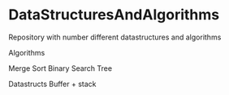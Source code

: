 # DataStructuresAndAlgorithms
Repository with number different datastructures and algorithms

Algorithms

Merge Sort
Binary Search Tree

Datastructs
Buffer + stack
